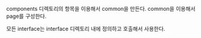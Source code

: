 components 디렉토리의 항목을 이용해서 common을 만든다. common을 이용해서 page를 구성한다.

모든 interface는 interface 디렉토리 내에 정의하고 호출해서 사용한다.

